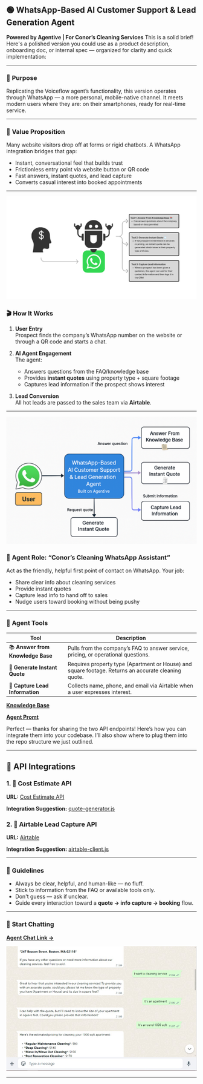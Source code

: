 ## 🟢 **WhatsApp-Based AI Customer Support & Lead Generation Agent**  
**Powered by Agentive | For Conor’s Cleaning Services**
This is a solid brief! Here's a polished version you could use as a product description, onboarding doc, or internal spec — organized for clarity and quick implementation:

---

### 🎯 **Purpose**  
Replicating the Voiceflow agent’s functionality, this version operates through WhatsApp — a more personal, mobile-native channel. It meets modern users where they are: on their smartphones, ready for real-time service.

---

### 💸 **Value Proposition**  
Many website visitors drop off at forms or rigid chatbots. A WhatsApp integration bridges that gap:  
- Instant, conversational feel that builds trust  
- Frictionless entry point via website button or QR code  
- Fast answers, instant quotes, and lead capture  
- Converts casual interest into booked appointments  

---
![Structure_Diagram](docs/Untitled.jpg)

### 🎬 **How It Works**  
1. **User Entry**  
   Prospect finds the company’s WhatsApp number on the website or through a QR code and starts a chat.

2. **AI Agent Engagement**  
   The agent:  
   - Answers questions from the FAQ/knowledge base  
   - Provides **instant quotes** using property type + square footage  
   - Captures lead information if the prospect shows interest  

3. **Lead Conversion**  
   All hot leads are passed to the sales team via **Airtable**.

---

![Structure_Diagram](docs/ChatGPT.png)

### 🤖 **Agent Role: “Conor’s Cleaning WhatsApp Assistant”**  
Act as the friendly, helpful first point of contact on WhatsApp. Your job:  
- Share clear info about cleaning services  
- Provide instant quotes  
- Capture lead info to hand off to sales  
- Nudge users toward booking without being pushy  

---

### 🧰 **Agent Tools**

| Tool | Description |
|------|-------------|
| 📚 **Answer from Knowledge Base** | Pulls from the company’s FAQ to answer service, pricing, or operational questions. |
| 🧾 **Generate Instant Quote** | Requires property type (Apartment or House) and square footage. Returns an accurate cleaning quote. |
| 📝 **Capture Lead Information** | Collects name, phone, and email via Airtable when a user expresses interest. |

[**Knowledge Base**](docs/Conor'sCleaning-KnowledgeBaseDocument.docx.pdf)

[**Agent Promt**](docs/agent-prompt.txt)

Perfect — thanks for sharing the two API endpoints! Here’s how you can integrate them into your codebase. I’ll also show where to plug them into the repo structure we just outlined.

---

## 🔌 **API Integrations**

### 1. 🧾 **Cost Estimate API**
**URL:**   [Cost Estimate API](https://app.relevanceai.com/form/f1db6c/3665ab2a-e1f3-4609-b8d0-f0e70a96b410?version=latest)

**Integration Suggestion:** [quote-generator.js](src/tools/quote-generator.js)


### 2. 📝 **Airtable Lead Capture API**
**URL:**   [Airtable](https://app.relevanceai.com/form/f1db6c/74560f25-348e-4c61-9d1e-1a643aa6575c?version=latest)

**Integration Suggestion:** [airtable-client.js](src/tools/airtable-client.js)

---

### 📌 **Guidelines**
- Always be clear, helpful, and human-like — no fluff.  
- Stick to information from the FAQ or available tools only.  
- Don't guess — ask if unclear.  
- Guide every interaction toward a **quote → info capture → booking** flow.

---

### 💬 **Start Chatting**  

[**Agent Chat Link →**](https://agentivehub.com/chat/58f81ff5-49d2-4459-83b5-9cd565c27ef6)

![whatsapp](docs/whatsapp.jpg)



---

